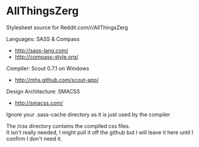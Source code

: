 AllThingsZerg
=============

Stylesheet source for Reddit.com/r/AllThingsZerg

Languages: SASS & Compass
 * http://sass-lang.com/
 * http://compass-style.org/
  
Compiler: Scout 0.7.1 on Windows
 * http://mhs.github.com/scout-app/
 
Design Architecture: SMACSS 
 * http://smacss.com/

Ignore your .sass-cache directory as it is just used by the compiler

The /css directory contains the compiled css files.  
It isn't really needed, I might pull it off the github but I will leave it here until I confirm I don't need it.

